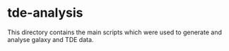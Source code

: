 # tde-analysis

This directory contains the main scripts which were used to generate and analyse galaxy and TDE data.

